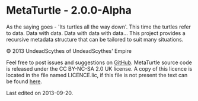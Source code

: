 # MetaTurtle - 2.0.0-Alpha #

As the saying goes - 'Its turtles all the way down'. This time
the turtles refer to data. Data with data. Data with data with data... This
project provides a recursive metadata structure that can be tailored to suit
many situations.

&copy; 2013 UndeadScythes of UndeadScythes' Empire

Feel free to post issues and suggestions on [GitHub](https://github.com/UndeadScythes/MetaTurtle).
MetaTurtle source code is released under the CC BY-NC-SA 2.0 UK license.
A copy of this licence is located in the file named LICENCE.lic, if this file is
not present the text can be found [here](http://creativecommons.org/licenses/by-nc-sa/2.0/uk/legalcode).

Last edited on 2013-09-20.
